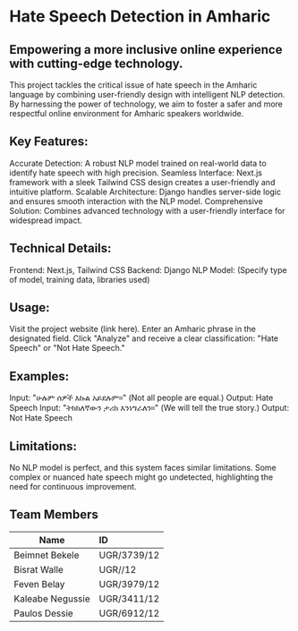 # Hate Speech Detection in Amharic

## Empowering a more inclusive online experience with cutting-edge technology.

This project tackles the critical issue of hate speech in the Amharic language by combining user-friendly design with intelligent NLP detection. By harnessing the power of technology, we aim to foster a safer and more respectful online environment for Amharic speakers worldwide.

## Key Features:

Accurate Detection: A robust NLP model trained on real-world data to identify hate speech with high precision.
Seamless Interface: Next.js framework with a sleek Tailwind CSS design creates a user-friendly and intuitive platform.
Scalable Architecture: Django handles server-side logic and ensures smooth interaction with the NLP model.
Comprehensive Solution: Combines advanced technology with a user-friendly interface for widespread impact.
## Technical Details:

Frontend: Next.js, Tailwind CSS
Backend: Django
NLP Model: (Specify type of model, training data, libraries used)
## Usage:

Visit the project website (link here).
Enter an Amharic phrase in the designated field.
Click "Analyze" and receive a clear classification: "Hate Speech" or "Not Hate Speech."
## Examples:

Input: "ሁሉም ሰዎች እኩል አይደሉም።" (Not all people are equal.)
Output: Hate Speech
Input: "ትክክለኛውን ታሪክ እንነግራለን።" (We will tell the true story.)
Output: Not Hate Speech
## Limitations:

No NLP model is perfect, and this system faces similar limitations. Some complex or nuanced hate speech might go undetected, highlighting the need for continuous improvement.
## Team Members

| Name | ID |
|---|:---|
| Beimnet Bekele | UGR/3739/12 |
| Bisrat Walle | UGR//12 |
| Feven Belay | UGR/3979/12 |
| Kaleabe Negussie | UGR/3411/12 |
| Paulos Dessie | UGR/6912/12 |



